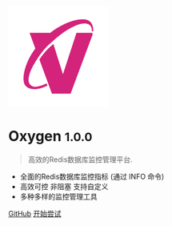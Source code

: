 ![logo](_image/logo.png)

# Oxygen <small>1.0.0</small>

> 高效的Redis数据库监控管理平台.

- 全面的Redis数据库监控指标 (通过 INFO 命令)
- 高效可控 非阻塞 支持自定义 
- 多种多样的监控管理工具

[GitHub](https://39.97.255.100)
[开始尝试](#oxygen_vue)
